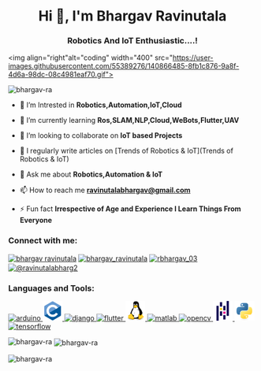 <h1 align="center">Hi 👋, I'm Bhargav Ravinutala</h1>
<h3 align="center">Robotics And IoT Enthusiastic....!</h3>

<img align="right"alt="coding" width="400" src="https://user-images.githubusercontent.com/55389276/140866485-8fb1c876-9a8f-4d6a-98dc-08c4981eaf70.gif">

<p align="left"> <img src="https://komarev.com/ghpvc/?username=bhargav-ra&label=Profile%20views&color=0e75b6&style=flat" alt="bhargav-ra" /> </p>

- 🔭 I’m Intrested in **Robotics,Automation,IoT,Cloud**

- 🌱 I’m currently learning **Ros,SLAM,NLP,Cloud,WeBots,Flutter,UAV**

- 👯 I’m looking to collaborate on **IoT based Projects**

- 📝 I regularly write articles on [Trends of Robotics & IoT](Trends of Robotics & IoT)

- 💬 Ask me about **Robotics,Automation & IoT**

- 📫 How to reach me **ravinutalabhargav@gmail.com**

- ⚡ Fun fact **Irrespective of Age and Experience I Learn Things From Everyone**

<h3 align="left">Connect with me:</h3>
<p align="left">
<a href="https://linkedin.com/in/bhargav ravinutala" target="blank"><img align="center" src="https://raw.githubusercontent.com/rahuldkjain/github-profile-readme-generator/master/src/images/icons/Social/linked-in-alt.svg" alt="bhargav ravinutala" height="30" width="40" /></a>
<a href="https://instagram.com/bhargav_ravinutala" target="blank"><img align="center" src="https://raw.githubusercontent.com/rahuldkjain/github-profile-readme-generator/master/src/images/icons/Social/instagram.svg" alt="bhargav_ravinutala" height="30" width="40" /></a>
<a href="https://www.codechef.com/users/rbhargav_03" target="blank"><img align="center" src="https://cdn.jsdelivr.net/npm/simple-icons@3.1.0/icons/codechef.svg" alt="rbhargav_03" height="30" width="40" /></a>
<a href="https://www.hackerrank.com/@ravinutalabharg2" target="blank"><img align="center" src="https://raw.githubusercontent.com/rahuldkjain/github-profile-readme-generator/master/src/images/icons/Social/hackerrank.svg" alt="@ravinutalabharg2" height="30" width="40" /></a>
</p>

<h3 align="left">Languages and Tools:</h3>
<p align="left"> <a href="https://www.arduino.cc/" target="_blank" rel="noreferrer"> <img src="https://cdn.worldvectorlogo.com/logos/arduino-1.svg" alt="arduino" width="40" height="40"/> </a> <a href="https://www.cprogramming.com/" target="_blank" rel="noreferrer"> <img src="https://raw.githubusercontent.com/devicons/devicon/master/icons/c/c-original.svg" alt="c" width="40" height="40"/> </a> <a href="https://www.djangoproject.com/" target="_blank" rel="noreferrer"> <img src="https://cdn.worldvectorlogo.com/logos/django.svg" alt="django" width="40" height="40"/> </a> <a href="https://flutter.dev" target="_blank" rel="noreferrer"> <img src="https://www.vectorlogo.zone/logos/flutterio/flutterio-icon.svg" alt="flutter" width="40" height="40"/> </a> <a href="https://www.linux.org/" target="_blank" rel="noreferrer"> <img src="https://raw.githubusercontent.com/devicons/devicon/master/icons/linux/linux-original.svg" alt="linux" width="40" height="40"/> </a> <a href="https://www.mathworks.com/" target="_blank" rel="noreferrer"> <img src="https://upload.wikimedia.org/wikipedia/commons/2/21/Matlab_Logo.png" alt="matlab" width="40" height="40"/> </a> <a href="https://opencv.org/" target="_blank" rel="noreferrer"> <img src="https://www.vectorlogo.zone/logos/opencv/opencv-icon.svg" alt="opencv" width="40" height="40"/> </a> <a href="https://pandas.pydata.org/" target="_blank" rel="noreferrer"> <img src="https://raw.githubusercontent.com/devicons/devicon/2ae2a900d2f041da66e950e4d48052658d850630/icons/pandas/pandas-original.svg" alt="pandas" width="40" height="40"/> </a> <a href="https://www.python.org" target="_blank" rel="noreferrer"> <img src="https://raw.githubusercontent.com/devicons/devicon/master/icons/python/python-original.svg" alt="python" width="40" height="40"/> </a> <a href="https://www.tensorflow.org" target="_blank" rel="noreferrer"> <img src="https://www.vectorlogo.zone/logos/tensorflow/tensorflow-icon.svg" alt="tensorflow" width="40" height="40"/> </a> </p>

<p><img align="left" src="https://github-readme-stats.vercel.app/api/top-langs?username=bhargav-ra&show_icons=true&locale=en&layout=compact" alt="bhargav-ra" /></p>

<p>&nbsp;<img align="center" src="https://github-readme-stats.vercel.app/api?username=bhargav-ra&show_icons=true&locale=en" alt="bhargav-ra" /></p>

<p><img align="center" src="https://github-readme-streak-stats.herokuapp.com/?user=bhargav-ra&" alt="bhargav-ra" /></p>
